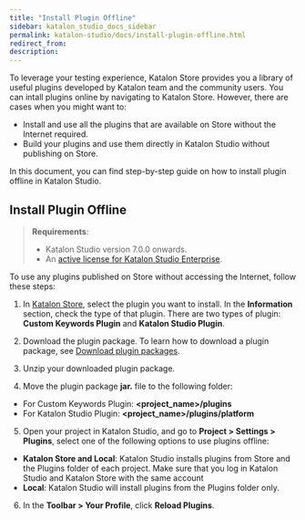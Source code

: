 ```yaml
---
title: "Install Plugin Offline"
sidebar: katalon_studio_docs_sidebar
permalink: katalon-studio/docs/install-plugin-offline.html
redirect_from:
description:
---
```

To leverage your testing experience, Katalon Store provides you a library of useful plugins developed by Katalon team and the community users. You can intall plugins online by navigating to Katalon Store. However, there are cases when you might want to:

* Install and use all the plugins that are available on Store without the Internet required.
* Build your plugins and use them directly in Katalon Studio without publishing on Store.

In this document, you can find step-by-step guide on how to install plugin offline in Katalon Studio.

## Install Plugin Offline

> **Requirements**:
>
> * Katalon Studio version 7.0.0 onwards.
> * An [active license for Katalon Studio Enterprise](https://docs.katalon.com/katalon-studio/docs/license.html#paid-license).

To use any plugins published on Store without accessing the Internet, follow these steps:

1. In [Katalon Store](https://store.katalon.com/), select the plugin you want to install. In the **Information** section, check the type of that plugin. There are two types of plugin: **Custom Keywords Plugin** and **Katalon Studio Plugin**.

2. Download the plugin package. To learn how to download a plugin package, see [Download plugin packages](https://docs.katalon.com/katalon-store/docs/user/getting-started.html#download-plugin-packages).

3. Unzip your downloaded plugin package.

4. Move the plugin package **jar.** file to the following folder:

- For Custom Keywords Plugin: **<project_name>/plugins**
- For Katalon Studio Plugin: **<project_name>/plugins/platform**

5. Open your project in Katalon Studio, and go to **Project > Settings > Plugins**, select one of the following options to use plugins offline:

* **Katalon Store and Local**: Katalon Studio installs plugins from Store and the Plugins folder of each project. Make sure that you log in Katalon Studio and Katalon Store with the same account
* **Local**: Katalon Studio will install plugins from the Plugins folder only.

6. In the **Toolbar > Your Profile**, click **Reload Plugins**.